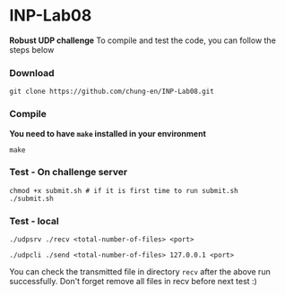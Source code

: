 # INP-Lab08
**Robust UDP challenge**
To compile and test the code, you can follow the steps below
### Download
```
git clone https://github.com/chung-en/INP-Lab08.git
```

### Compile
**You need to have `make` installed in your environment**
```
make
```

### Test - On challenge server
```
chmod +x submit.sh # if it is first time to run submit.sh
./submit.sh
```

### Test - local
```
./udpsrv ./recv <total-number-of-files> <port>
```
```
./udpcli ./send <total-number-of-files> 127.0.0.1 <port>
```
You can check the transmitted file in directory `recv` after the above run successfully.
Don't forget remove all files in recv before next test :)
